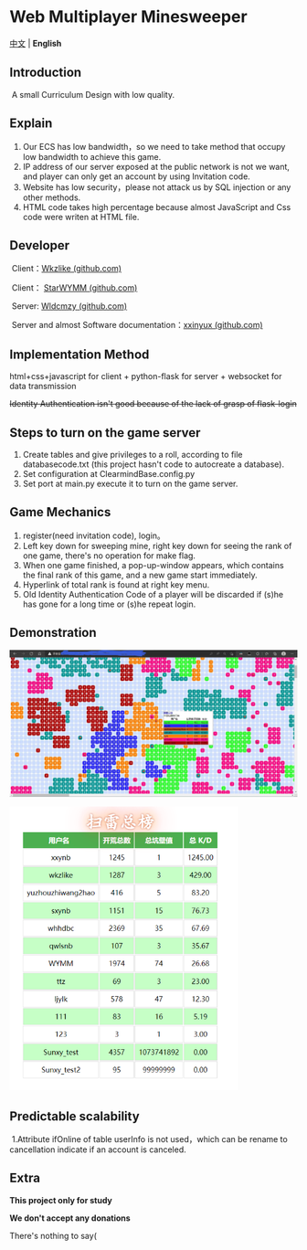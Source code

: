 # Web Multiplayer Minesweeper

[中文](./README.md) | **English**

## Introduction

​	A small Curriculum Design with low quality.

## Explain

1. Our ECS has low bandwidth，so we need to take method that occupy low bandwidth to achieve this game.
2. IP address of our server exposed at the public network is not we want, and player can only get an account by using Invitation code.
3. Website has low security，please not attack us by SQL injection or any other methods.
4. HTML code takes high percentage because almost JavaScript and Css code were writen at HTML file.

## Developer

​	Client：[Wkzlike (github.com)](https://github.com/Wkzlike)

​	Client： [StarWYMM (github.com)](https://github.com/StarWYMM)

​	Server: [Wldcmzy (github.com)](https://github.com/Wldcmzy)

​	Server and almost Software documentation：[xxinyux (github.com)](https://github.com/xxinyux)

## Implementation Method

html+css+javascript for client + python-flask for server + websocket for data transmission

~~Identity Authentication isn't good because of the lack of grasp of flask-login~~

## Steps to turn on the game server

1. Create tables and give privileges to a roll, according to file databasecode.txt (this project hasn't code to autocreate a database).
2. Set configuration at ClearmindBase.config.py
3. Set port at main.py execute it to turn on the game server.

## Game Mechanics

1. register(need invitation code), login。
2. Left key down for sweeping mine, right key down for seeing the rank of one game, there's no operation for make flag.
3. When one game finished, a pop-up-window appears, which contains the final rank of this game, and a new game start immediately. 
4. Hyperlink of total rank is found at right key menu.
5. Old Identity Authentication Code of a player will be discarded if (s)he has gone for a long time or (s)he repeat login. 

## Demonstration

![效果图](README/效果图.png)

<img src="README/总榜效果图.png" alt="总榜效果图" style="zoom:67%;" />

## Predictable scalability

​	1.Attribute ifOnline of table userInfo is not used，which can be rename to cancellation indicate if an account is canceled.

## Extra

**This project only for study**

**We don't accept any donations**

There's nothing to say(

